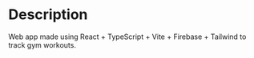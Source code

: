 # Description


Web app made using React + TypeScript + Vite + Firebase + Tailwind to track gym workouts.